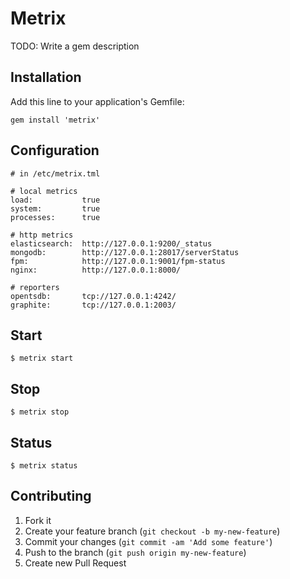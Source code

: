 # Metrix

TODO: Write a gem description

## Installation

Add this line to your application's Gemfile:

    gem install 'metrix'

## Configuration

    # in /etc/metrix.tml

    # local metrics
    load:           true
    system:         true
    processes:      true

    # http metrics
    elasticsearch:  http://127.0.0.1:9200/_status
    mongodb:        http://127.0.0.1:28017/serverStatus
    fpm:            http://127.0.0.1:9001/fpm-status
    nginx:          http://127.0.0.1:8000/

    # reporters
    opentsdb:       tcp://127.0.0.1:4242/
    graphite:       tcp://127.0.0.1:2003/

## Start

    $ metrix start

## Stop

    $ metrix stop

## Status

    $ metrix status

## Contributing

1. Fork it
2. Create your feature branch (`git checkout -b my-new-feature`)
3. Commit your changes (`git commit -am 'Add some feature'`)
4. Push to the branch (`git push origin my-new-feature`)
5. Create new Pull Request
